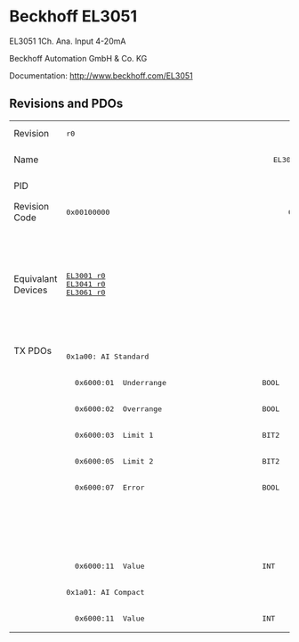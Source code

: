 # Beckhoff EL3051

EL3051 1Ch. Ana. Input 4-20mA

Beckhoff Automation GmbH & Co. KG

Documentation: <a href="http://www.beckhoff.com/EL3051">http://www.beckhoff.com/EL3051</a>

## Revisions and PDOs
<table>
<tr >
<td class="first">Revision</td>
<td ><pre>r0</pre></td>
<td ><pre>r1</pre></td>
<td ><pre>r2</pre></td>
<td ><pre>r3</pre></td>
<td ><pre>r4</pre></td>
<td ><pre>r5</pre></td>
</tr>
<tr >
<td class="first">Name</td>
<td  colspan=6 align="center"><pre>EL3051 1Ch. Ana. Input 4-20mA</pre></td>
</tr>
<tr >
<td class="first">PID</td>
<td  colspan=6 align="center"><pre>0x0beb3052</pre></td>
</tr>
<tr >
<td class="first">Revision Code</td>
<td ><pre>0x00100000</pre></td>
<td ><pre>0x00110000</pre></td>
<td ><pre>0x00120000</pre></td>
<td ><pre>0x00130000</pre></td>
<td ><pre>0x00140000</pre></td>
<td ><pre>0x00150000</pre></td>
</tr>
<tr >
<td class="first">Equivalant Devices</td>
<td ><pre><a href="EL3001">EL3001 r0</a><br/><a href="EL3041">EL3041 r0</a><br/><a href="EL3061">EL3061 r0</a></pre></td>
<td  colspan=2 align="center"><pre><a href="EL3001">EL3001 r1</a><br/><a href="EL3001">EL3001 r2</a><br/><a href="EL3001">EL3001 r3</a><br/><a href="EL3011">EL3011 r0</a><br/><a href="EL3011">EL3011 r1</a><br/><a href="EL3021">EL3021 r0</a><br/><a href="EL3021">EL3021 r1</a><br/><a href="EL3041">EL3041 r1</a><br/><a href="EL3041">EL3041 r2</a><br/><a href="EL3061">EL3061 r1</a><br/><a href="EL3061">EL3061 r2</a></pre></td>
<td  colspan=2 align="center"><pre><a href="EL3001">EL3001 r4</a><br/><a href="EL3001">EL3001 r5</a><br/><a href="EL3011">EL3011 r2</a><br/><a href="EL3011">EL3011 r3</a><br/><a href="EL3011">EL3011 r4</a><br/><a href="EL3021">EL3021 r2</a><br/><a href="EL3021">EL3021 r3</a><br/><a href="EL3021">EL3021 r4</a><br/><a href="EL3041">EL3041 r3</a><br/><a href="EL3041">EL3041 r4</a><br/><a href="EL3061">EL3061 r3</a><br/><a href="EL3061">EL3061 r4</a></pre></td>
<td ><pre><a href="EL3001">EL3001 r6</a><br/><a href="EL3041">EL3041 r5</a><br/><a href="EL3061">EL3061 r5</a></pre></td>
</tr>
<tr class="txpdo pdosection">
<td class="first" rowspan=11 valign=top>TX PDOs</td>
<td colspan=3 align="left"><pre>0x1a00: AI Standard </pre></td>
<td colspan=3 align="left"><pre>0x1a00: AI Standard</pre></td>
<td></td>
</tr>
<tr class="txpdo">
<td ><pre>  0x6000:01  Underrange                      BOOL</pre></td>
<td  colspan=5 align="left"><pre>  0x6000:01  Status__Underrange              BOOL</pre></td>
</tr>
<tr class="txpdo">
<td ><pre>  0x6000:02  Overrange                       BOOL</pre></td>
<td  colspan=5 align="left"><pre>  0x6000:02  Status__Overrange               BOOL</pre></td>
</tr>
<tr class="txpdo">
<td ><pre>  0x6000:03  Limit 1                         BIT2</pre></td>
<td  colspan=5 align="left"><pre>  0x6000:03  Status__Limit 1                 BIT2</pre></td>
</tr>
<tr class="txpdo">
<td ><pre>  0x6000:05  Limit 2                         BIT2</pre></td>
<td  colspan=5 align="left"><pre>  0x6000:05  Status__Limit 2                 BIT2</pre></td>
</tr>
<tr class="txpdo">
<td ><pre>  0x6000:07  Error                           BOOL</pre></td>
<td  colspan=5 align="left"><pre>  0x6000:07  Status__Error                   BOOL</pre></td>
</tr>
<tr class="txpdo">
<td  colspan=3 align="left"></td>
<td  colspan=3 align="left"><pre>  0x6000:0f  Status__TxPDO State             BOOL</pre></td>
</tr>
<tr class="txpdo">
<td  colspan=3 align="left"></td>
<td  colspan=3 align="left"><pre>  0x6000:10  Status__TxPDO Toggle            BOOL</pre></td>
</tr>
<tr class="txpdo">
<td  colspan=6 align="left"><pre>  0x6000:11  Value                           INT</pre></td>
</tr>
<tr class="txpdo pdosection">
<td  colspan=3 align="left"><pre>0x1a01: AI Compact </pre></td>
<td  colspan=3 align="left"><pre>0x1a01: AI Compact</pre></td>
</tr>
<tr class="txpdo">
<td  colspan=6 align="left"><pre>  0x6000:11  Value                           INT</pre></td>
</tr>
</table>
